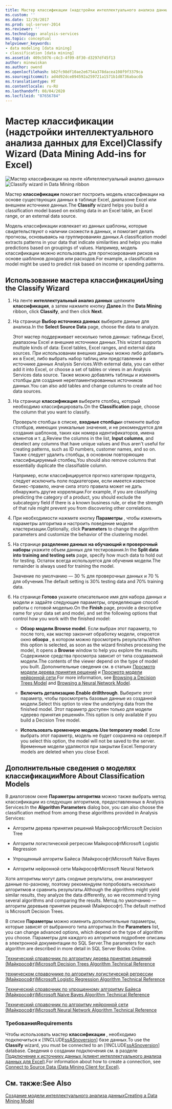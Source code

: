 ```yaml
---
title: Мастер классификации (надстройки интеллектуального анализа данных для Excel) | Документация Майкрософт
ms.custom: ''
ms.date: 12/29/2017
ms.prod: sql-server-2014
ms.reviewer: ''
ms.technology: analysis-services
ms.topic: conceptual
helpviewer_keywords:
- data modeling [data mining]
- classification [data mining]
ms.assetid: 409c5076-c4c3-4f09-8f30-d3297df45f13
author: minewiskan
ms.author: owend
ms.openlocfilehash: b82fc98df10ae2e6754a378dacea108f9f3379ca
ms.sourcegitcommit: ad4d92dce894592a259721a1571b1d8736abacdb
ms.translationtype: MT
ms.contentlocale: ru-RU
ms.lasthandoff: 08/04/2020
ms.locfileid: "87656784"
---
```

# <a name="classify-wizard-data-mining-add-ins-for-excel"></a><span data-ttu-id="8e6bf-102">Мастер классификации (надстройки интеллектуального анализа данных для Excel)</span><span class="sxs-lookup"><span data-stu-id="8e6bf-102">Classify Wizard (Data Mining Add-ins for Excel)</span></span>
  <span data-ttu-id="8e6bf-103">![Мастер классификации на ленте «Интеллектуальный анализ данных»](media/dmc-classify.gif "Мастер классификации на ленте «Интеллектуальный анализ данных»")</span><span class="sxs-lookup"><span data-stu-id="8e6bf-103">![Classify wizard in Data Mining ribbon](media/dmc-classify.gif "Classify wizard in Data Mining ribbon")</span></span>  
  
 <span data-ttu-id="8e6bf-104">Мастер **классификации** помогает построить модель классификации на основе существующих данных в таблице Excel, диапазоне Excel или внешнем источнике данных.</span><span class="sxs-lookup"><span data-stu-id="8e6bf-104">The **Classify** wizard helps you build a classification model based on existing data in an Excel table, an Excel range, or an external data source.</span></span>  
  
 <span data-ttu-id="8e6bf-105">Модель классификации извлекает из данных шаблоны, которые свидетельствуют о наличии схожести в данных, и помогает делать прогнозы, основываясь на группированиях данных.</span><span class="sxs-lookup"><span data-stu-id="8e6bf-105">A classification model extracts patterns in your data that indicate similarities and helps you make predictions based on groupings of values.</span></span> <span data-ttu-id="8e6bf-106">Например, модель классификации можно использовать для прогнозирования рисков на основе шаблонов доходов или расходов.</span><span class="sxs-lookup"><span data-stu-id="8e6bf-106">For example, a classification model might be used to predict risk based on income or spending patterns.</span></span>  
  
## <a name="using-the-classify-wizard"></a><span data-ttu-id="8e6bf-107">Использование мастера классификации</span><span class="sxs-lookup"><span data-stu-id="8e6bf-107">Using the Classify Wizard</span></span>  
  
1.  <span data-ttu-id="8e6bf-108">На ленте **интеллектуальный анализ данных** щелкните **классификация**, а затем нажмите кнопку **Далее**.</span><span class="sxs-lookup"><span data-stu-id="8e6bf-108">In the **Data Mining** ribbon, click **Classify**, and then click **Next**.</span></span>  
  
2.  <span data-ttu-id="8e6bf-109">На странице **Выбор источника данных** выберите данные для анализа.</span><span class="sxs-lookup"><span data-stu-id="8e6bf-109">In the **Select Source Data** page, choose the data to analyze.</span></span>  
  
     <span data-ttu-id="8e6bf-110">Этот мастер поддерживает несколько типов данных: таблицы Excel, диапазоны Excel и внешние источники данных.</span><span class="sxs-lookup"><span data-stu-id="8e6bf-110">This wizard supports multiple kinds of data: Excel tables, Excel ranges, and external data sources.</span></span> <span data-ttu-id="8e6bf-111">При использовании внешних данных можно либо добавить их в Excel, либо выбрать набор таблиц или представлений в источнике данных Analysis Services.</span><span class="sxs-lookup"><span data-stu-id="8e6bf-111">With external data, you can either add it into Excel, or choose a set of tables or views in an Analysis Services data source.</span></span> <span data-ttu-id="8e6bf-112">Также можно добавлять таблицы и изменять столбцы для создания нерегламентированных источников данных.</span><span class="sxs-lookup"><span data-stu-id="8e6bf-112">You can also add tables and change columns to create ad hoc data sources.</span></span>  
  
3.  <span data-ttu-id="8e6bf-113">На странице **классификация** выберите столбец, который необходимо классифицировать.</span><span class="sxs-lookup"><span data-stu-id="8e6bf-113">On the **Classification** page, choose the column that you want to classify.</span></span>  
  
     <span data-ttu-id="8e6bf-114">Проверьте столбцы в списке, **входные столбцы**и отмените выбор столбцов, имеющих уникальные значения, и не рекомендуется для создания шаблонов, таких как номера идентификаторов, имена клиентов и т. д.</span><span class="sxs-lookup"><span data-stu-id="8e6bf-114">Review the columns in the list, **Input columns**, and deselect any columns that have unique values and thus aren't useful for creating patterns, such as ID numbers, customer names, and so on.</span></span> <span data-ttu-id="8e6bf-115">Также следует удалить столбцы, в основном повторяющие классифицируемый столбец.</span><span class="sxs-lookup"><span data-stu-id="8e6bf-115">You should also remove columns that essentially duplicate the classifiable column.</span></span>  
  
     <span data-ttu-id="8e6bf-116">Например, если классифицируется прогноз категории продукта, следует исключить поле подкатегории, если имеется известное бизнес-правило, иначе сила этого правила может не дать обнаружить другие корреляции.</span><span class="sxs-lookup"><span data-stu-id="8e6bf-116">For example, if you are classifying predicting the category of a product, you should exclude the subcategory field if there is a known business rule, or else the strength of that rule might prevent you from discovering other correlations.</span></span>  
  
4.  <span data-ttu-id="8e6bf-117">При необходимости нажмите кнопку **Параметры** , чтобы изменить параметры алгоритма и настроить поведение модели кластеризации.</span><span class="sxs-lookup"><span data-stu-id="8e6bf-117">Optionally, click **Parameters** to change the algorithm parameters and customize the behavior of the clustering model.</span></span>  
  
5.  <span data-ttu-id="8e6bf-118">На странице **разделение данных на обучающий и проверочный наборы** укажите объем данных для тестирования.</span><span class="sxs-lookup"><span data-stu-id="8e6bf-118">In the **Split data into training and testing sets** page, specify how much data to hold out for testing.</span></span> <span data-ttu-id="8e6bf-119">Остаток всегда используется для обучения модели.</span><span class="sxs-lookup"><span data-stu-id="8e6bf-119">The remainder is always used for training the model.</span></span>  
  
     <span data-ttu-id="8e6bf-120">Значение по умолчанию — 30 % для проверочных данных и 70 % для обучения.</span><span class="sxs-lookup"><span data-stu-id="8e6bf-120">The default setting is 30% testing data and 70% training data.</span></span>  
  
6.  <span data-ttu-id="8e6bf-121">На странице **Готово** укажите описательное имя для набора данных и модели и задайте следующие параметры, определяющие способ работы с готовой моделью.</span><span class="sxs-lookup"><span data-stu-id="8e6bf-121">On the **Finish** page, provide a descriptive name for your data set and model, and set the following options that control how you work with the finished model:</span></span>  
  
    -   <span data-ttu-id="8e6bf-122">**Обзор модели**.</span><span class="sxs-lookup"><span data-stu-id="8e6bf-122">**Browse model**.</span></span> <span data-ttu-id="8e6bf-123">Если выбран этот параметр, то после того, как мастер закончит обработку модели, откроется окно **обзора** , в котором можно просмотреть результаты.</span><span class="sxs-lookup"><span data-stu-id="8e6bf-123">When this option is selected, as soon as the wizard finishes processing the model, it opens a **Browse** window to help you explore the results.</span></span> <span data-ttu-id="8e6bf-124">Содержимое средства просмотра зависит от типа создаваемой модели.</span><span class="sxs-lookup"><span data-stu-id="8e6bf-124">The contents of the viewer depend on the type of model you built.</span></span> <span data-ttu-id="8e6bf-125">Дополнительные сведения см. в статьях [Просмотр модели дерева принятия решений](browsing-a-decision-trees-model.md) и [Просмотр модели нейронной сети](browsing-a-neural-network-model.md).</span><span class="sxs-lookup"><span data-stu-id="8e6bf-125">For more information, see [Browsing a Decision Trees Model](browsing-a-decision-trees-model.md) and [Browsing a Neural Network Model](browsing-a-neural-network-model.md).</span></span>  
  
    -   <span data-ttu-id="8e6bf-126">**Включить детализацию**.</span><span class="sxs-lookup"><span data-stu-id="8e6bf-126">**Enable drillthrough**.</span></span> <span data-ttu-id="8e6bf-127">Выберите этот параметр, чтобы просмотреть базовые данные из созданной модели.</span><span class="sxs-lookup"><span data-stu-id="8e6bf-127">Select this option to view the underlying data from the finished model.</span></span> <span data-ttu-id="8e6bf-128">Этот параметр доступен только для модели «дерево принятия решений».</span><span class="sxs-lookup"><span data-stu-id="8e6bf-128">This option is only available if you build a Decision Tree model.</span></span>  
  
    -   <span data-ttu-id="8e6bf-129">**Использовать временную модель**.</span><span class="sxs-lookup"><span data-stu-id="8e6bf-129">**Use temporary model**.</span></span> <span data-ttu-id="8e6bf-130">Если выбрать этот параметр, модель не будет сохранена на сервере.</span><span class="sxs-lookup"><span data-stu-id="8e6bf-130">If you select this option, the model will not be saved to the server.</span></span> <span data-ttu-id="8e6bf-131">Временные модели удаляются при закрытии Excel.</span><span class="sxs-lookup"><span data-stu-id="8e6bf-131">Temporary models are deleted when you close Excel.</span></span>  
  
## <a name="more-about-classification-models"></a><span data-ttu-id="8e6bf-132">Дополнительные сведения о моделях классификации</span><span class="sxs-lookup"><span data-stu-id="8e6bf-132">More About Classification Models</span></span>  
 <span data-ttu-id="8e6bf-133">В диалоговом окне **Параметры алгоритма** можно также выбрать метод классификации из следующих алгоритмов, предоставленных в Analysis Services:</span><span class="sxs-lookup"><span data-stu-id="8e6bf-133">In the **Algorithm Parameters** dialog box, you can also choose the classification method from among these algorithms provided in Analysis Services:</span></span>  
  
-   <span data-ttu-id="8e6bf-134">Алгоритм дерева принятия решений Майкрософт</span><span class="sxs-lookup"><span data-stu-id="8e6bf-134">Microsoft Decision Tree</span></span>  
  
-   <span data-ttu-id="8e6bf-135">Алгоритм логистической регрессии Майкрософт</span><span class="sxs-lookup"><span data-stu-id="8e6bf-135">Microsoft Logistic Regression</span></span>  
  
-   <span data-ttu-id="8e6bf-136">Упрощенный алгоритм Байеса (Майкрософт)</span><span class="sxs-lookup"><span data-stu-id="8e6bf-136">Microsoft Naïve Bayes</span></span>  
  
-   <span data-ttu-id="8e6bf-137">Алгоритм нейронной сети Майкрософт</span><span class="sxs-lookup"><span data-stu-id="8e6bf-137">Microsoft Neural Network</span></span>  
  
 <span data-ttu-id="8e6bf-138">Хотя алгоритмы могут дать сходные результаты, они анализируют данные по-разному, поэтому рекомендуем попробовать несколько алгоритмов и сравнить результаты.</span><span class="sxs-lookup"><span data-stu-id="8e6bf-138">Although the algorithms might yield similar results, they analyze the data differently, so we recommend trying several algorithms and comparing the results.</span></span> <span data-ttu-id="8e6bf-139">Метод по умолчанию — алгоритм деревьев принятия решений (Майкрософт).</span><span class="sxs-lookup"><span data-stu-id="8e6bf-139">The default method is Microsoft Decision Trees.</span></span>  
  
 <span data-ttu-id="8e6bf-140">В списке **Параметры** можно изменить дополнительные параметры, которые зависят от выбранного типа алгоритма.</span><span class="sxs-lookup"><span data-stu-id="8e6bf-140">In the **Parameters** list, you can change advanced options, which depend on the type of algorithm you choose.</span></span> <span data-ttu-id="8e6bf-141">Параметры для каждого из алгоритмов подробнее описаны в электронной документации по SQL Server.</span><span class="sxs-lookup"><span data-stu-id="8e6bf-141">The parameters for each algorithm are described in more detail in SQL Server Books Online.</span></span>  
  
 [<span data-ttu-id="8e6bf-142">Технический справочник по алгоритму дерева принятия решений (Майкрософт)</span><span class="sxs-lookup"><span data-stu-id="8e6bf-142">Microsoft Decision Trees Algorithm Technical Reference</span></span>](data-mining/microsoft-decision-trees-algorithm-technical-reference.md)  
  
 [<span data-ttu-id="8e6bf-143">техническом справочнике по алгоритму логистической регрессии (Майкрософт)</span><span class="sxs-lookup"><span data-stu-id="8e6bf-143">Microsoft Logistic Regression Algorithm Technical Reference</span></span>](data-mining/microsoft-logistic-regression-algorithm-technical-reference.md)  
  
 [<span data-ttu-id="8e6bf-144">Технический справочник по упрощенному алгоритму Байеса (Майкрософт)</span><span class="sxs-lookup"><span data-stu-id="8e6bf-144">Microsoft Naive Bayes Algorithm Technical Reference</span></span>](data-mining/microsoft-naive-bayes-algorithm-technical-reference.md)  
  
 [<span data-ttu-id="8e6bf-145">Технический справочник по алгоритму нейронной сети (Майкрософт)</span><span class="sxs-lookup"><span data-stu-id="8e6bf-145">Microsoft Neural Network Algorithm Technical Reference</span></span>](data-mining/microsoft-neural-network-algorithm-technical-reference.md)  
  
### <a name="requirements"></a><span data-ttu-id="8e6bf-146">Требования</span><span class="sxs-lookup"><span data-stu-id="8e6bf-146">Requirements</span></span>  
 <span data-ttu-id="8e6bf-147">Чтобы использовать мастер **классификации** , необходимо подключиться к [!INCLUDE[ssASnoversion](../includes/ssasnoversion-md.md)] базе данных.</span><span class="sxs-lookup"><span data-stu-id="8e6bf-147">To use the **Classify** wizard, you must be connected to an [!INCLUDE[ssASnoversion](../includes/ssasnoversion-md.md)] database.</span></span> <span data-ttu-id="8e6bf-148">Сведения о создании подключения см. в разделе [Подключение к источнику данных &#40;клиент интеллектуального анализа данных для Excel&#41;](connect-to-source-data-data-mining-client-for-excel.md).</span><span class="sxs-lookup"><span data-stu-id="8e6bf-148">For information about how to create a connection, see [Connect to Source Data &#40;Data Mining Client for Excel&#41;](connect-to-source-data-data-mining-client-for-excel.md).</span></span>  
  
## <a name="see-also"></a><span data-ttu-id="8e6bf-149">См. также:</span><span class="sxs-lookup"><span data-stu-id="8e6bf-149">See Also</span></span>  
 [<span data-ttu-id="8e6bf-150">Создание модели интеллектуального анализа данных</span><span class="sxs-lookup"><span data-stu-id="8e6bf-150">Creating a Data Mining Model</span></span>](creating-a-data-mining-model.md)  
  
  
